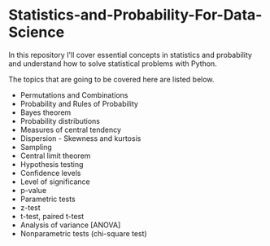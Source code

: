 # Statistics-and-Probability-For-Data-Science

In this repository I'll cover essential concepts in statistics and probability and understand how to solve statistical problems with Python.

The topics that are going to be covered here are listed below.
+ Permutations and Combinations
+ Probability and Rules of Probability
+ Bayes theorem
+ Probability distributions
+ Measures of central tendency
+ Dispersion - Skewness and kurtosis
+ Sampling
+ Central limit theorem
+ Hypothesis testing
+ Confidence levels
+ Level of significance
+ p-value
+ Parametric tests
+ z-test
+ t-test, paired t-test
+ Analysis of variance [ANOVA]
+ Nonparametric tests (chi-square test)

